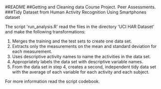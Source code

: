 #README
##Getting and Cleaning data Course Project. Peer Assessments.
###Tidy Dataset from Human Activity Recognition Using Smartphones dataset

The script 'run_analysis.R' read the files in the directory 'UCI HAR Dataset' and make the following transformations:

1.	Merges the training and the test sets to create one data set.  
2.	Extracts only the measurements on the mean and standard deviation for each measurement.  
3.	Uses descriptive activity names to name the activities in the data set.  
4.	Appropriately labels the data set with descriptive variable names.  
5.	From the data set in step 4, creates a second, independent tidy data set with the average of each variable for each activity and each subject.  

For more information read the script codebook.

